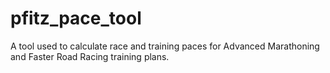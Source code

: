 # pfitz_pace_tool
A tool used to calculate race and training paces for Advanced Marathoning and Faster Road Racing training plans.
